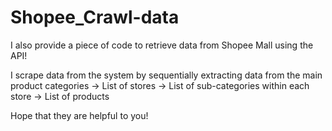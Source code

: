 # Shopee_Crawl-data
I also provide a piece of code to retrieve data from Shopee Mall using the API!

I scrape data from the system by sequentially extracting data from the main product categories -> List of stores -> List of sub-categories within each store -> List of products

Hope that they are helpful to you!
